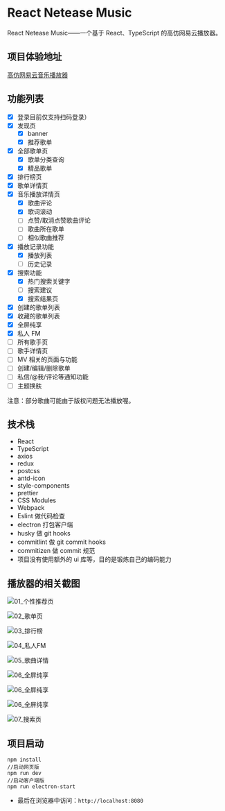# React Netease Music

React Netease Music——一个基于 React、TypeScript 的高仿网易云播放器。

## 项目体验地址

[高仿网易云音乐播放器](http://101.43.155.53:8080/)

## 功能列表

- [x] 登录目前仅支持扫码登录）
- [x] 发现页
  - [x] banner
  - [x] 推荐歌单
- [x] 全部歌单页
  - [x] 歌单分类查询
  - [x] 精品歌单
- [x] 排行榜页
- [x] 歌单详情页
- [x] 音乐播放详情页
  - [x] 歌曲评论
  - [x] 歌词滚动
  - [ ] 点赞/取消点赞歌曲评论
  - [ ] 歌曲所在歌单
  - [ ] 相似歌曲推荐
- [x] 播放记录功能
  - [x] 播放列表
  - [ ] 历史记录
- [x] 搜索功能
  - [x] 热门搜索关键字
  - [ ] 搜索建议
  - [x] 搜索结果页
- [x] 创建的歌单列表
- [x] 收藏的歌单列表
- [x] 全屏纯享
- [x] 私人 FM
- [ ] 所有歌手页
- [ ] 歌手详情页
- [ ] MV 相关的页面与功能
- [ ] 创建/编辑/删除歌单
- [ ] 私信/@我/评论等通知功能
- [ ] 主题换肤

注意：部分歌曲可能由于版权问题无法播放喔。

## 技术栈

- React
- TypeScript
- axios
- redux
- postcss
- antd-icon
- style-components
- prettier
- CSS Modules
- Webpack
- Eslint 做代码检查
- electron 打包客户端
- husky 做 git hooks
- commitlint 做 git commit hooks
- commitizen 做 commit 规范
- 项目没有使用额外的 ui 库等，目的是锻炼自己的编码能力

## 播放器的相关截图

![01_个性推荐页](./screenshots/1.png)

![02_歌单页](./screenshots/2_歌单页.png)

![03_排行榜](./screenshots/3_排行榜.png)

![04_私人FM](./screenshots/4_私人FM.png)

![05_歌曲详情](./screenshots/5_歌曲详情.png)

![06_全屏纯享](./screenshots/6_全屏纯享.png)

![06_全屏纯享](./screenshots/6_全屏纯享_2.png)

![06_全屏纯享](./screenshots/6_全屏纯享_3.png)

![07_搜索页](./screenshots/7_搜索页.png)

## 项目启动

```
npm install
//启动网页版
npm run dev
//启动客户端版
npm run electron-start
```

- 最后在浏览器中访问：`http://localhost:8080`
